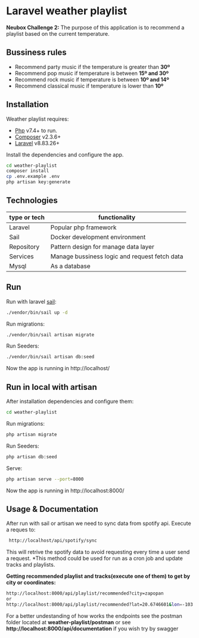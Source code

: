 # Laravel weather playlist
**Neubox Challenge 2:** The purpose of this application is to recommend a playlist based on the current temperature. 

## Bussiness rules

- Recommend party music if the temperature is greater than **30º**
- Recommend pop music if temperature is between **15º and 30º**
- Recommend rock music if temperature is between **10º and 14º**
- Recommend classical music if temperature is lower than **10º**

## Installation

Weather playlist requires:
- [Php](https://www.php.net/manual/en/install.php) v7.4+ to run.
- [Composer](https://getcomposer.org/) v2.3.6+
- [Laravel](https://laravel.com/) v8.83.26+

Install the dependencies and configure the app.

```sh
cd weather-playlist
composer install
cp .env.example .env
php artisan key:generate
```

## Technologies

| type or tech | functionality |
| ------ | ------ |
| Laravel | Popular php framework|
| Sail | Docker development environment |
| Repository | Pattern design for manage data layer |
| Services | Manage bussiness logic and request fetch data |
| Mysql | As a database |

## Run
Run with laravel [sail](https://laravel.com/docs/9.x/sail):

```sh
./vendor/bin/sail up -d
```
Run migrations:
```sh
./vendor/bin/sail artisan migrate
```

Run Seeders:
```sh
./vendor/bin/sail artisan db:seed
```
Now the app is running in http://localhost/

## Run in local with artisan
After installation dependencies and configure them:

```sh
cd weather-playlist
```
Run migrations:
```sh
php artisan migrate
```

Run Seeders:
```sh
php artisan db:seed
```

Serve:
```sh
php artisan serve --port=8000
```
Now the app is running in http://localhost:8000/

## Usage & Documentation
After run with sail or artisan we need to sync data from spotify api.
Execute a reques to:
```sh
 http://localhost/api/spotify/sync
```
This will retrive the spotify data to avoid requesting every time a user send a request.
*This method could be used for run as a cron job and update tracks and playlists.

**Getting recommended playlist and tracks(execute one of them) to get by city or coordinates:**
```sh
http://localhost:8000/api/playlist/recommended?city=zapopan
or
http://localhost:8000/api/playlist/recommended?lat=20.6746601&lon=-103.3350782
```

For a better undestanding of how works the endpoints see the postman folder located at **weather-playlist/postman** 
or see **http://localhost:8000/api/documentation** if you wish try by swagger